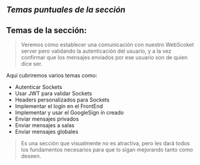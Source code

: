 ## _Temas puntuales de la sección_

## Temas de la sección:

> Veremos cómo establecer una comunicación con nuestro WebScoket server pero validando la autenticación del usuario, y a la vez confirmar que los mensajes enviados por ese usuario son de quien dice ser.

Aquí cubriremos varios temas como: 


- Autenticar Sockets
- Usar JWT para validar Sockets
- Headers personalizados para Sockets
- Implementar el login en el FrontEnd
- Implementar y usar el GoogleSign in creado
- Enviar mensajes privados
- Enviar mensajes a salas
- Enviar mensajes globales

> Es una sección que visualmente no es atractiva, pero les dará todos los fundamentos necesarios para que lo sigan mejorando tanto como deseen.